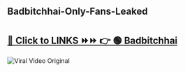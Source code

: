 
 ## Badbitchhai-Only-Fans-Leaked

# <h2><a href="https://clipsfans.com/Badbitchhai&ref=git">🔗 Click to LINKS ⏩⏩ 👉 🟢 Badbitchhai </a></h2>

<a href="https://clipsfans.com/Badbitchhai&ref=git" rel="nofollow" data-target="animated-image.originalLink"><img src="https://i.ibb.co.com/xMMVF88/686577567.gif" alt="Viral Video Original" style="max-width: 100%; display: inline-block;" data-target="animated-image.originalImage"></a>
